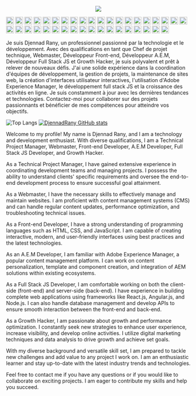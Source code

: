 <p align="center">
  <img src="https://avatars.githubusercontent.com/u/128905298?v=4" />
</p>

<p dir="auto"><a href="https://www.typescriptlang.org/" title="Typescript" rel="nofollow"><img src="https://github.com/get-icon/geticon/raw/master/icons/typescript-icon.svg" alt="Typescript" width="21px" height="21px" style="max-width: 100%;"></a>
<a href="https://developer.mozilla.org/en-US/docs/Web/JavaScript" title="JavaScript" rel="nofollow"><img src="https://github.com/get-icon/geticon/raw/master/icons/javascript.svg" alt="JavaScript" width="21px" height="21px" style="max-width: 100%;"></a>
<a href="https://tc39.es/ecma262/" title="ECMAScript 6" rel="nofollow"><img src="https://github.com/get-icon/geticon/raw/master/icons/es6.svg" alt="ECMAScript 6" width="21px" height="21px" style="max-width: 100%;"></a>
<a href="https://reactjs.org/" title="React" rel="nofollow"><img src="https://github.com/get-icon/geticon/raw/master/icons/react.svg" alt="React" width="21px" height="21px" style="max-width: 100%;"></a>
<a href="https://redux.js.org/" title="Redux" rel="nofollow"><img src="https://github.com/get-icon/geticon/raw/master/icons/redux.svg" alt="Redux" width="21px" height="21px" style="max-width: 100%;"></a>
<a href="https://vuejs.org/" title="Vue.js" rel="nofollow"><img src="https://github.com/get-icon/geticon/raw/master/icons/vue.svg" alt="Vue.js" width="21px" height="21px" style="max-width: 100%;"></a>
<a href="https://angular.io/" title="Angular" rel="nofollow"><img src="https://github.com/get-icon/geticon/raw/master/icons/angular-icon.svg" alt="Angular" width="21px" height="21px" style="max-width: 100%;"></a>
<a href="https://github.com/redux-observable/redux-observable" title="redux-observable"><img src="https://github.com/get-icon/geticon/raw/master/icons/redux-observable.svg" alt="redux-observable" width="21px" height="21px" style="max-width: 100%;"></a>
<a href="https://d3js.org/" title="D3" rel="nofollow"><img src="https://github.com/get-icon/geticon/raw/master/icons/d3.svg" alt="D3" width="21px" height="21px" style="max-width: 100%;"></a>
<a href="https://www.w3.org/TR/CSS/" title="CSS3" rel="nofollow"><img src="https://github.com/get-icon/geticon/raw/master/icons/css-3.svg" alt="CSS3" width="21px" height="21px" style="max-width: 100%;"></a>
<a href="https://sass-lang.com/" title="Sass" rel="nofollow"><img src="https://github.com/get-icon/geticon/raw/master/icons/sass.svg" alt="Sass" width="21px" height="21px" style="max-width: 100%;"></a>
<a href="https://tailwindcss.com/" title="Tailwind CSS" rel="nofollow"><img src="https://github.com/get-icon/geticon/raw/master/icons/tailwindcss-icon.svg" alt="Tailwind CSS" width="21px" height="21px" style="max-width: 100%;"></a>
<a href="https://getbootstrap.com/" title="Bootstrap" rel="nofollow"><img src="https://github.com/get-icon/geticon/raw/master/icons/bootstrap.svg" alt="Bootstrap" width="21px" height="21px" style="max-width: 100%;"></a>
<a href="https://www.w3.org/TR/html5/" title="HTML5" rel="nofollow"><img src="https://github.com/get-icon/geticon/raw/master/icons/html-5.svg" alt="HTML5" width="21px" height="21px" style="max-width: 100%;"></a>
<a href="https://nodejs.org/" title="Node.js" rel="nofollow"><img src="https://github.com/get-icon/geticon/raw/master/icons/nodejs-icon.svg" alt="Node.js" width="21px" height="21px" style="max-width: 100%;"></a>
<a href="https://expressjs.com/" title="Express" rel="nofollow"><img src="https://github.com/get-icon/geticon/raw/master/icons/express.svg" alt="Express" width="21px" height="21px" style="max-width: 100%;"></a>
<a href="https://nextjs.org/" title="Next.js" rel="nofollow"><img src="https://github.com/get-icon/geticon/raw/master/icons/nextjs-icon.svg" alt="Next.js" width="21px" height="21px" style="max-width: 100%;"></a>
<a href="https://php.net/" title="PHP" rel="nofollow"><img src="https://github.com/get-icon/geticon/raw/master/icons/php.svg" alt="PHP" width="21px" height="21px" style="max-width: 100%;"></a>
<a href="https://laravel.com/" title="Laravel" rel="nofollow"><img src="https://github.com/get-icon/geticon/raw/master/icons/laravel.svg" alt="Laravel" width="21px" height="21px" style="max-width: 100%;"></a>
<a href="https://symfony.com/" title="Symfony" rel="nofollow"><img src="https://github.com/get-icon/geticon/raw/master/icons/symfony.svg" alt="Symfony" width="21px" height="21px" style="max-width: 100%;"></a>
<a href="https://www.mongodb.org/" title="MongoDB" rel="nofollow"><img src="https://github.com/get-icon/geticon/raw/master/icons/mongodb-icon.svg" alt="MongoDB" width="21px" height="21px" style="max-width: 100%;"></a>
<a href="https://dev.mysql.com/" title="MySQL" rel="nofollow"><img src="https://github.com/get-icon/geticon/raw/master/icons/mysql.svg" alt="MySQL" width="21px" height="21px" style="max-width: 100%;"></a>
<a href="https://git-scm.com/" title="Git" rel="nofollow"><img src="https://github.com/get-icon/geticon/raw/master/icons/git-icon.svg" alt="Git" width="21px" height="21px" style="max-width: 100%;"></a>
<a href="https://www.npmjs.com/" title="npm" rel="nofollow"><img src="https://github.com/get-icon/geticon/raw/master/icons/npm.svg" alt="npm" width="21px" height="21px" style="max-width: 100%;"></a>
<a href="https://yarnpkg.com/" title="Yarn" rel="nofollow"><img src="https://github.com/get-icon/geticon/raw/master/icons/yarn.svg" alt="Yarn" width="21px" height="21px" style="max-width: 100%;"></a>
<a href="https://webpack.js.org/" title="webpack" rel="nofollow"><img src="https://github.com/get-icon/geticon/raw/master/icons/webpack.svg" alt="webpack" width="21px" height="21px" style="max-width: 100%;"></a>
<a href="https://gulpjs.com/" title="gulp" rel="nofollow"><img src="https://github.com/get-icon/geticon/raw/master/icons/gulp.svg" alt="gulp" width="21px" height="21px" style="max-width: 100%;"></a>
<a href="https://babeljs.io/" title="Babel" rel="nofollow"><img src="https://github.com/get-icon/geticon/raw/master/icons/babel.svg" alt="Babel" width="21px" height="21px" style="max-width: 100%;"></a>
<a href="https://eslint.org/" title="ESLint" rel="nofollow"><img src="https://github.com/get-icon/geticon/raw/master/icons/eslint.svg" alt="ESLint" width="21px" height="21px" style="max-width: 100%;"></a>
<a href="https://code.visualstudio.com/" title="Visual Studio Code" rel="nofollow"><img src="https://github.com/get-icon/geticon/raw/master/icons/visual-studio-code.svg" alt="Visual Studio Code" width="21px" height="21px" style="max-width: 100%;"></a>
<a href="https://www.sublimetext.com/" title="Sublime Text" rel="nofollow"><img src="https://github.com/get-icon/geticon/raw/master/icons/sublime-text.svg" alt="Sublime Text" width="21px" height="21px" style="max-width: 100%;"></a>
<a href="https://wordpress.org/" title="WordPress" rel="nofollow"><img src="https://github.com/get-icon/geticon/raw/master/icons/wordpress-icon.svg" alt="WordPress" width="21px" height="21px" style="max-width: 100%;"></a>
<a href="https://aws.amazon.com/" title="AWS" rel="nofollow"><img src="https://github.com/get-icon/geticon/raw/master/icons/aws.svg" alt="AWS" width="21px" height="21px" style="max-width: 100%;"></a>
<a href="https://www.docker.com/" title="docker" rel="nofollow"><img src="https://github.com/get-icon/geticon/raw/master/icons/docker-icon.svg" alt="docker" width="21px" height="21px" style="max-width: 100%;"></a>
<a href="https://reactnative.dev/" title="React Native" rel="nofollow"><img src="https://github.com/get-icon/geticon/raw/master/icons/react.svg" alt="React Native" width="21px" height="21px" style="max-width: 100%;"></a>
<a href="https://www.adobe.com/products/photoshop.html" title="Adobe Photoshop" rel="nofollow"><img src="https://github.com/get-icon/geticon/raw/master/icons/adobe-photoshop.svg" alt="Adobe Photoshop" width="21px" height="21px" style="max-width: 100%;"></a>
<a href="https://www.adobe.com/products/illustrator.html" title="Adobe Illustrator" rel="nofollow"><img src="https://github.com/get-icon/geticon/raw/master/icons/adobe-illustrator.svg" alt="Adobe Illustrator" width="21px" height="21px" style="max-width: 100%;"></a>
<a href="https://inkscape.org/" title="Inkscape" rel="nofollow"><img src="https://github.com/get-icon/geticon/raw/master/icons/inkscape.svg" alt="Inkscape" width="21px" height="21px" style="max-width: 100%;"></a></p>



Je suis Djennad Rany, un professionnel passionné par la technologie et le développement. Avec des qualifications en tant que Chef de projet technique, Webmaster, Développeur Front-end, Développeur A.E.M, Développeur Full Stack JS et Growth Hacker, je suis polyvalent et prêt à relever de nouveaux défis. J'ai une solide expérience dans la coordination d'équipes de développement, la gestion de projets, la maintenance de sites web, la création d'interfaces utilisateur interactives, l'utilisation d'Adobe Experience Manager, le développement full stack JS et la croissance des activités en ligne. Je suis constamment à jour avec les dernières tendances et technologies. Contactez-moi pour collaborer sur des projets passionnants et bénéficier de mes compétences pour atteindre vos objectifs.


![Top Langs](https://github-readme-stats.vercel.app/api/top-langs/?username=DjennadRany&langs_count=8&&show_icons=true&theme=onedark) 
[![DjennadRany GitHub stats](https://github-readme-stats.vercel.app/api?username=DjennadRany)](https://github.com/anuraghazra/github-readme-stats)


Welcome to my profile! My name is Djennad Rany, and I am a technology and development enthusiast. With diverse qualifications, I am a Technical Project Manager, Webmaster, Front-end Developer, A.E.M Developer, Full Stack JS Developer, and Growth Hacker.

As a Technical Project Manager, I have gained extensive experience in coordinating development teams and managing projects. I possess the ability to understand clients' specific requirements and oversee the end-to-end development process to ensure successful goal attainment.

As a Webmaster, I have the necessary skills to effectively manage and maintain websites. I am proficient with content management systems (CMS) and can handle regular content updates, performance optimization, and troubleshooting technical issues.

As a Front-end Developer, I have a strong understanding of programming languages such as HTML, CSS, and JavaScript. I am capable of creating interactive, modern, and user-friendly interfaces using best practices and the latest technologies.

As an A.E.M Developer, I am familiar with Adobe Experience Manager, a popular content management platform. I can work on content personalization, template and component creation, and integration of AEM solutions within existing ecosystems.

As a Full Stack JS Developer, I am comfortable working on both the client-side (front-end) and server-side (back-end). I have experience in building complete web applications using frameworks like React.js, Angular.js, and Node.js. I can also handle database management and develop APIs to ensure smooth interaction between the front-end and back-end.

As a Growth Hacker, I am passionate about growth and performance optimization. I constantly seek new strategies to enhance user experience, increase visibility, and develop online activities. I utilize digital marketing techniques and data analysis to drive growth and achieve set goals.

With my diverse background and versatile skill set, I am prepared to tackle new challenges and add value to any project I work on. I am an enthusiastic learner and stay up-to-date with the latest industry trends and technologies.

Feel free to contact me if you have any questions or if you would like to collaborate on exciting projects. I am eager to contribute my skills and help you succeed.


<!---
DjennadRany/DjennadRany is a ✨ special ✨ repository because its `README.md` (this file) appears on your GitHub profile.
You can click the Preview link to take a look at your changes.
--->
